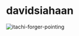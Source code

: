 # davidsiahaan

![itachi-forger-pointing](https://github.com/user-attachments/assets/10a6ee0f-2a05-4820-9872-1d1905a8e8fe)
